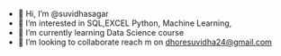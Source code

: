 - 👋 Hi, I’m @suvidhasagar
- 👀 I’m interested in SQL,EXCEL Python, Machine Learning,
- 🌱 I’m currently learning Data Science course 
- 💞️ I’m looking to collaborate 
reach m on dhoresuvidha24@gmail.com
<!---
suvidhasagar/suvidhasagar is a ✨ special ✨ repository because its `README.md` (this file) appears on your GitHub profile.
You can click the Preview link to take a look at your changes.
--->
